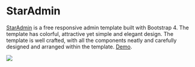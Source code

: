 # StarAdmin

[StarAdmin](https://github.com/BootstrapDash/StarAdmin-Free-Bootstrap-Admin-Template) is a free responsive admin template built with Bootstrap 4. The template has colorful, attractive yet simple and elegant design. The template is well crafted, with all the components neatly and carefully designed and arranged within the template. [Demo](https://www.bootstrapdash.com/demo/star-admin-free/jquery/src/index.html).

<img src="https://github.com/BootstrapDash/StarAdmin-Free-Bootstrap-Admin-Template/raw/master/screenshot.jpg"></img>
